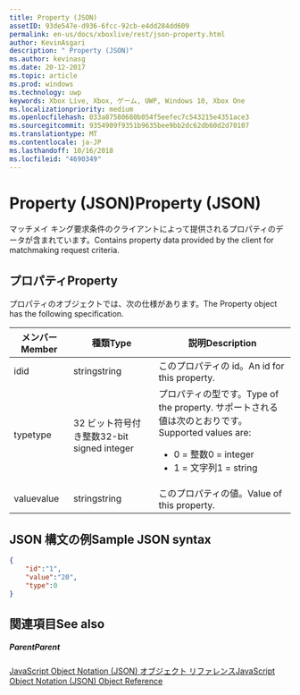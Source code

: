 ```yaml
---
title: Property (JSON)
assetID: 93de547e-d936-6fcc-92cb-e4dd284dd609
permalink: en-us/docs/xboxlive/rest/json-property.html
author: KevinAsgari
description: " Property (JSON)"
ms.author: kevinasg
ms.date: 20-12-2017
ms.topic: article
ms.prod: windows
ms.technology: uwp
keywords: Xbox Live, Xbox, ゲーム, UWP, Windows 10, Xbox One
ms.localizationpriority: medium
ms.openlocfilehash: 033a87580680b054f5eefec7c543215e4351ace3
ms.sourcegitcommit: 9354909f9351b9635bee9bb2dc62db60d2d70107
ms.translationtype: MT
ms.contentlocale: ja-JP
ms.lasthandoff: 10/16/2018
ms.locfileid: "4690349"
---
```

# <a name="property-json"></a><span data-ttu-id="cf3dd-104">Property (JSON)</span><span class="sxs-lookup"><span data-stu-id="cf3dd-104">Property (JSON)</span></span>
<span data-ttu-id="cf3dd-105">マッチメイ キング要求条件のクライアントによって提供されるプロパティのデータが含まれています。</span><span class="sxs-lookup"><span data-stu-id="cf3dd-105">Contains property data provided by the client for matchmaking request criteria.</span></span>
<a id="ID4EN"></a>


## <a name="property"></a><span data-ttu-id="cf3dd-106">プロパティ</span><span class="sxs-lookup"><span data-stu-id="cf3dd-106">Property</span></span>

<span data-ttu-id="cf3dd-107">プロパティのオブジェクトでは、次の仕様があります。</span><span class="sxs-lookup"><span data-stu-id="cf3dd-107">The Property object has the following specification.</span></span>

| <span data-ttu-id="cf3dd-108">メンバー</span><span class="sxs-lookup"><span data-stu-id="cf3dd-108">Member</span></span>| <span data-ttu-id="cf3dd-109">種類</span><span class="sxs-lookup"><span data-stu-id="cf3dd-109">Type</span></span>| <span data-ttu-id="cf3dd-110">説明</span><span class="sxs-lookup"><span data-stu-id="cf3dd-110">Description</span></span>|
| --- | --- | --- |
| <span data-ttu-id="cf3dd-111">id</span><span class="sxs-lookup"><span data-stu-id="cf3dd-111">id</span></span>| <span data-ttu-id="cf3dd-112">string</span><span class="sxs-lookup"><span data-stu-id="cf3dd-112">string</span></span>| <span data-ttu-id="cf3dd-113">このプロパティの id。</span><span class="sxs-lookup"><span data-stu-id="cf3dd-113">An id for this property.</span></span>|
| <span data-ttu-id="cf3dd-114">type</span><span class="sxs-lookup"><span data-stu-id="cf3dd-114">type</span></span>| <span data-ttu-id="cf3dd-115">32 ビット符号付き整数</span><span class="sxs-lookup"><span data-stu-id="cf3dd-115">32-bit signed integer</span></span> | <span data-ttu-id="cf3dd-116">プロパティの型です。</span><span class="sxs-lookup"><span data-stu-id="cf3dd-116">Type of the property.</span></span> <span data-ttu-id="cf3dd-117">サポートされる値は次のとおりです。</span><span class="sxs-lookup"><span data-stu-id="cf3dd-117">Supported values are:</span></span> <ul><li><span data-ttu-id="cf3dd-118">0 = 整数</span><span class="sxs-lookup"><span data-stu-id="cf3dd-118">0 = integer</span></span></li><li><span data-ttu-id="cf3dd-119">1 = 文字列</span><span class="sxs-lookup"><span data-stu-id="cf3dd-119">1 = string</span></span></li></ul>| 
| <span data-ttu-id="cf3dd-120">value</span><span class="sxs-lookup"><span data-stu-id="cf3dd-120">value</span></span>| <span data-ttu-id="cf3dd-121">string</span><span class="sxs-lookup"><span data-stu-id="cf3dd-121">string</span></span>| <span data-ttu-id="cf3dd-122">このプロパティの値。</span><span class="sxs-lookup"><span data-stu-id="cf3dd-122">Value of this property.</span></span>|

<a id="ID4EGC"></a>


## <a name="sample-json-syntax"></a><span data-ttu-id="cf3dd-123">JSON 構文の例</span><span class="sxs-lookup"><span data-stu-id="cf3dd-123">Sample JSON syntax</span></span>


```json
{
    "id":"1",
    "value":"20",
    "type":0
}

```


<a id="ID4EPC"></a>


## <a name="see-also"></a><span data-ttu-id="cf3dd-124">関連項目</span><span class="sxs-lookup"><span data-stu-id="cf3dd-124">See also</span></span>

<a id="ID4ERC"></a>


##### <a name="parent"></a><span data-ttu-id="cf3dd-125">Parent</span><span class="sxs-lookup"><span data-stu-id="cf3dd-125">Parent</span></span>

[<span data-ttu-id="cf3dd-126">JavaScript Object Notation (JSON) オブジェクト リファレンス</span><span class="sxs-lookup"><span data-stu-id="cf3dd-126">JavaScript Object Notation (JSON) Object Reference</span></span>](atoc-xboxlivews-reference-json.md)
